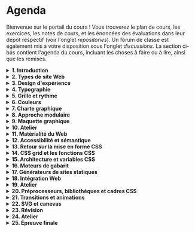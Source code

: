 # Agenda

Bienvenue sur le portail du cours ! Vous trouverez le plan de cours, les exercices, les notes de cours, et les énoncées des évaluations dans leur dépôt respectif (voir l'onglet *repositories*). Un forum de classe est également mis à votre disposition sous l'onglet *discussions*. La section ci-bas contient l'agenda du cours, incluant les choses à faire ou à lire, ainsi que les remises.

<details>
<summary><strong>1. Introduction</strong></summary>
<br>

1. Présentations
2. Plan de cours
3. Tour de la plateforme du cours
4. Schéma de production
5. Exercice : [Cahier des charges](https://github.com/582-21W-MA/exercices/tree/main/01_cahier-des-charges)

À faire pour le prochain cours :

- Terminer l'exercice [Cahier des charges](https://github.com/582-21W-MA/exercices/tree/main/01_cahier-des-charges)
		
</details>

<details>
<summary><strong>2. Types de site Web</strong></summary>
<br>

1. Types de site Web
2. Objectifs, dangers, utilisateur·rices, et parcours
3. Introduction à FigJam
4. Exercice : [Recherche](https://github.com/582-21W-MA/exercices/tree/main/02_recherche)

À lire/visionner pour le prochain cours :

- [Apple HIG](https://developer.apple.com/design/human-interface-guidelines/layout#Best-practices)
- [Gestalt Principles for UI Design (vidéos)](https://www.youtube.com/playlist?list=PLJOFJ3Ok_iduObD_9dHwiYp804oZwpHze)
- [Max Wertheimer : *Investigations on Gestalt Principles* (facultatif)](https://g-e-s-t-a-l-t.org/media/pdf/Investigations-on-Gestalt-Principles.pdf)
- [The Laws of UX (facultatif)](https://lawsofux.com)
- [Processus d'implémentation d'un formulaire d'enregistrement au MoMa (facultatif)](https://eric.young.li/moma-sso/)
		
</details>

<details>
<summary><strong>3. Design d'expérience</strong></summary>
<br>
		
</details>

<details>
<summary><strong>4. Typographie</strong></summary>
<br>
		
</details>


<details>
<summary><strong>5. Grille et rythme</strong></summary>
<br>
		
</details>

<details>
<summary><strong>6. Couleurs</strong></summary>
<br>
		
</details>

</details>

<details>
<summary><strong>7. Charte graphique</strong></summary>
<br>
		
</details>

<details>
<summary><strong>8. Approche modulaire</strong></summary>
<br>
		
</details>

<details>
<summary><strong>9. Maquette graphique</strong></summary>
<br>
		
</details>

<details>
<summary><strong>10. Atelier</strong></summary>
<br>
		
</details>

<details>
<summary><strong>11. Matérialité du Web</strong></summary>
<br>
		
</details>

<details>
<summary><strong>12. Accessibilité et sémantique</strong></summary>
<br>
		
</details>

<details>
<summary><strong>13. Retour sur la mise en forme CSS</strong></summary>
<br>
		
</details>

<details>
<summary><strong>14. CSS grid et les fonctions CSS</strong></summary>
<br>
		
</details>

<details>
<summary><strong>15. Architecture et variables CSS</strong></summary>
<br>
		
</details>

<details>
<summary><strong>16. Moteurs de gabarit</strong></summary>
<br>
		
</details>

<details>
<summary><strong>17. Générateurs de sites statiques</strong></summary>
<br>
		
</details>

<details>
<summary><strong>18. Intégration Web</strong></summary>
<br>
		
</details>

<details>
<summary><strong>19. Atelier</strong></summary>
<br>
		
</details>

<details>
<summary><strong>20. Préprocesseurs, bibliothèques et cadres CSS</strong></summary>
<br>
		
</details>

<details>
<summary><strong>21. Transitions et animations</strong></summary>
<br>
		
</details>

<details>
<summary><strong>22. SVG et canevas</strong></summary>
<br>
		
</details>

<details>
<summary><strong>23. Révision</strong></summary>
<br>
		
</details>

<details>
<summary><strong>24. Atelier</strong></summary>
<br>
		
</details>

<details>
<summary><strong>25. Épreuve finale</strong></summary>
<br>
		
</details>